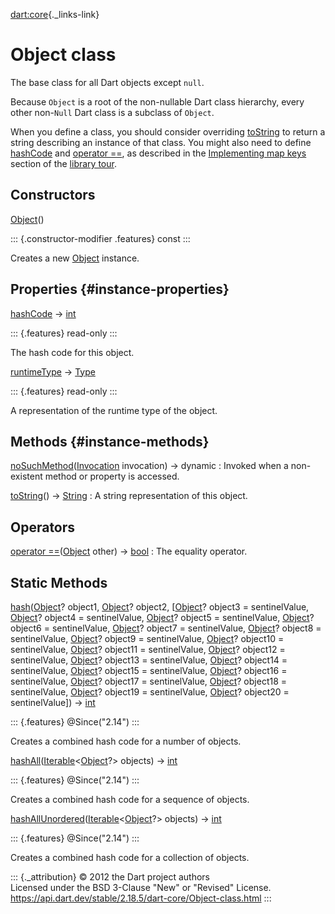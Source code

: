 [dart:core](../dart-core/dart-core-library){._links-link}

Object class
============

The base class for all Dart objects except `null`.

Because `Object` is a root of the non-nullable Dart class hierarchy,
every other non-`Null` Dart class is a subclass of `Object`.

When you define a class, you should consider overriding
[toString](object/tostring) to return a string describing an instance of
that class. You might also need to define [hashCode](object/hashcode)
and [operator ==](object/operator_equals), as described in the
[Implementing map
keys](https://dart.dev/guides/libraries/library-tour#implementing-map-keys)
section of the [library
tour](https://dart.dev/guides/libraries/library-tour).

Constructors
------------

[Object](object/object)()

::: {.constructor-modifier .features}
const
:::

Creates a new [Object](object-class) instance.

Properties {#instance-properties}
----------

[hashCode](object/hashcode) → [int](int-class)

::: {.features}
read-only
:::

The hash code for this object.

[runtimeType](object/runtimetype) → [Type](type-class)

::: {.features}
read-only
:::

A representation of the runtime type of the object.

Methods {#instance-methods}
-------

[noSuchMethod](object/nosuchmethod)([Invocation](invocation-class) invocation) → dynamic
:   Invoked when a non-existent method or property is accessed.

[toString](object/tostring)() → [String](string-class)
:   A string representation of this object.

Operators
---------

[operator ==](object/operator_equals)([Object](object-class) other) → [bool](bool-class)
:   The equality operator.

Static Methods
--------------

[hash](object/hash)([Object](object-class)? object1,
[Object](object-class)? object2, \[[Object](object-class)? object3 =
sentinelValue, [Object](object-class)? object4 = sentinelValue,
[Object](object-class)? object5 = sentinelValue, [Object](object-class)?
object6 = sentinelValue, [Object](object-class)? object7 =
sentinelValue, [Object](object-class)? object8 = sentinelValue,
[Object](object-class)? object9 = sentinelValue, [Object](object-class)?
object10 = sentinelValue, [Object](object-class)? object11 =
sentinelValue, [Object](object-class)? object12 = sentinelValue,
[Object](object-class)? object13 = sentinelValue,
[Object](object-class)? object14 = sentinelValue,
[Object](object-class)? object15 = sentinelValue,
[Object](object-class)? object16 = sentinelValue,
[Object](object-class)? object17 = sentinelValue,
[Object](object-class)? object18 = sentinelValue,
[Object](object-class)? object19 = sentinelValue,
[Object](object-class)? object20 = sentinelValue\]) → [int](int-class)

::: {.features}
\@Since(\"2.14\")
:::

Creates a combined hash code for a number of objects.

[hashAll](object/hashall)([Iterable](iterable-class)\<[Object](object-class)?\>
objects) → [int](int-class)

::: {.features}
\@Since(\"2.14\")
:::

Creates a combined hash code for a sequence of objects.

[hashAllUnordered](object/hashallunordered)([Iterable](iterable-class)\<[Object](object-class)?\>
objects) → [int](int-class)

::: {.features}
\@Since(\"2.14\")
:::

Creates a combined hash code for a collection of objects.

::: {._attribution}
© 2012 the Dart project authors\
Licensed under the BSD 3-Clause \"New\" or \"Revised\" License.\
<https://api.dart.dev/stable/2.18.5/dart-core/Object-class.html>
:::
